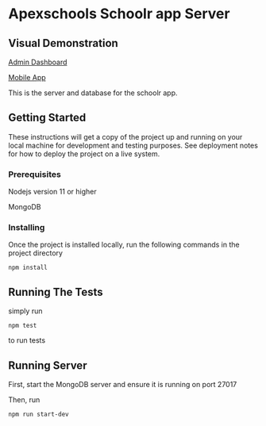 # Apexschools Schoolr app Server

## Visual Demonstration
[Admin Dashboard](https://streamable.com/sm7e6q)

[Mobile App](https://streamable.com/np1n58)


This is the server and database for the schoolr app. 
## Getting Started
These instructions will get a copy of the project up and running on your local machine
for development and testing purposes. See deployment notes for how to deploy the project on 
a live system.
### Prerequisites
Nodejs version 11 or higher

MongoDB
### Installing
Once the project is installed locally, run the following commands in the project directory
```
npm install
```
## Running The Tests
simply run
```
npm test
```
to run tests
## Running Server
First, start the MongoDB server and ensure it is running on port 27017

Then, run
```
npm run start-dev
```
